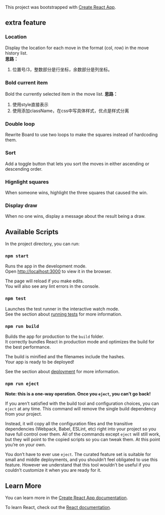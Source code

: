 This project was bootstrapped with [Create React App](https://github.com/facebook/create-react-app).
## extra feature

### Location

Display the location for each move in the format (col, row) in the move history list.<br>
**思路：**
1. 位置号/3，整数部分是行坐标，余数部分是列坐标。
### Bold current item

Bold the currently selected item in the move list.
**思路：**
1. 使用style直接表示
2. 使用添加className，在css中写具体样式，优点是样式分离

### Double loop

Rewrite Board to use two loops to make the squares instead of hardcoding them.

### Sort

Add a toggle button that lets you sort the moves in either ascending or descending order.

### Hignlight squares

When someone wins, highlight the three squares that caused the win.

### Display draw

When no one wins, display a message about the result being a draw.

## Available Scripts

In the project directory, you can run:

### `npm start`

Runs the app in the development mode.<br>
Open [http://localhost:3000](http://localhost:3000) to view it in the browser.

The page will reload if you make edits.<br>
You will also see any lint errors in the console.

### `npm test`

Launches the test runner in the interactive watch mode.<br>
See the section about [running tests](https://facebook.github.io/create-react-app/docs/running-tests) for more information.

### `npm run build`

Builds the app for production to the `build` folder.<br>
It correctly bundles React in production mode and optimizes the build for the best performance.

The build is minified and the filenames include the hashes.<br>
Your app is ready to be deployed!

See the section about [deployment](https://facebook.github.io/create-react-app/docs/deployment) for more information.

### `npm run eject`

**Note: this is a one-way operation. Once you `eject`, you can’t go back!**

If you aren’t satisfied with the build tool and configuration choices, you can `eject` at any time. This command will remove the single build dependency from your project.

Instead, it will copy all the configuration files and the transitive dependencies (Webpack, Babel, ESLint, etc) right into your project so you have full control over them. All of the commands except `eject` will still work, but they will point to the copied scripts so you can tweak them. At this point you’re on your own.

You don’t have to ever use `eject`. The curated feature set is suitable for small and middle deployments, and you shouldn’t feel obligated to use this feature. However we understand that this tool wouldn’t be useful if you couldn’t customize it when you are ready for it.

## Learn More

You can learn more in the [Create React App documentation](https://facebook.github.io/create-react-app/docs/getting-started).

To learn React, check out the [React documentation](https://reactjs.org/).
